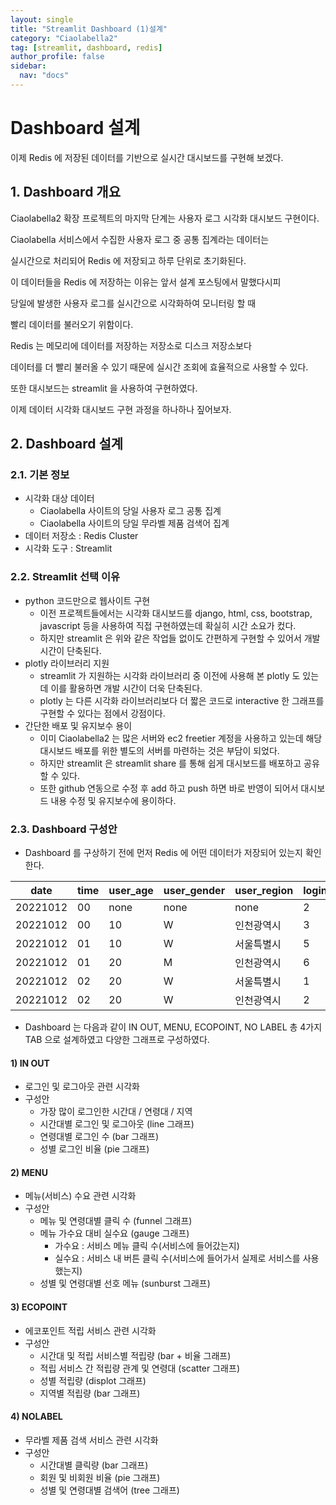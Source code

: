 ```yaml
---
layout: single
title: "Streamlit Dashboard (1)설계"
category: "Ciaolabella2"
tag: [streamlit, dashboard, redis]
author_profile: false
sidebar:
  nav: "docs"
---
```


# Dashboard 설계
이제 Redis 에 저장된 데이터를 기반으로 실시간 대시보드를 구현해 보겠다.


## 1. Dashboard 개요

Ciaolabella2 확장 프로젝트의 마지막 단계는 사용자 로그 시각화 대시보드 구현이다.

Ciaolabella 서비스에서 수집한 사용자 로그 중 공통 집계라는 데이터는 

실시간으로 처리되어 Redis 에 저장되고 하루 단위로 초기화된다.

이 데이터들을 Redis 에 저장하는 이유는 앞서 설계 포스팅에서 말했다시피 

당일에 발생한 사용자 로그를 실시간으로 시각화하여 모니터링 할 때 

빨리 데이터를 불러오기 위함이다.

Redis 는 메모리에 데이터를 저장하는 저장소로 디스크 저장소보다

데이터를 더 빨리 불러올 수 있기 때문에 실시간 조회에 효율적으로 사용할 수 있다.

또한 대시보드는 streamlit 을 사용하여 구현하였다.

이제 데이터 시각화 대시보드 구현 과정을 하나하나 짚어보자.

## 2. Dashboard 설계

### 2.1. 기본 정보

- 시각화 대상 데이터
    - Ciaolabella 사이트의 당일 사용자 로그 공통 집계
    - Ciaolabella 사이트의 당일 무라벨 제품 검색어 집계
- 데이터 저장소 : Redis Cluster
- 시각화 도구 : Streamlit

### 2.2. Streamlit 선택 이유

- python 코드만으로 웹사이트 구현
    - 이전 프로젝트들에서는 시각화 대시보드를 django, html, css, bootstrap, javascript 등을 사용하여 직접 구현하였는데 확실히 시간 소요가 컸다.
    - 하지만 streamlit 은 위와 같은 작업들 없이도 간편하게 구현할 수 있어서 개발 시간이 단축된다.
- plotly 라이브러리 지원
    - streamlit 가 지원하는 시각화 라이브러리 중 이전에 사용해 본 plotly 도 있는데 이를 활용하면 개발 시간이 더욱 단축된다.
    - plotly 는 다른 시각화 라이브러리보다 더 짧은 코드로 interactive 한 그래프를 구현할 수 있다는 점에서 강점이다.
- 간단한 배포 및 유지보수 용이
    - 이미 Ciaolabella2 는 많은 서버와 ec2 freetier 계정을 사용하고 있는데 해당 대시보드 배포를 위한 별도의 서버를 마련하는 것은 부담이 되었다.
    - 하지만 streamlit 은 streamlit share 를 통해 쉽게 대시보드를 배포하고 공유할 수 있다.
    - 또한 github 연동으로 수정 후 add 하고 push 하면 바로 반영이 되어서 대시보드 내용 수정 및 유지보수에 용이하다.

### 2.3. Dashboard 구성안

- Dashboard 를 구상하기 전에 먼저 Redis 에 어떤 데이터가 저장되어 있는지 확인한다.

| date     | time | user_age | user_gender | user_region | login | logout | menu_eco1 | menu_eco2 | menu_nolabel | menu_lesswaste | ...  |
| -------- | ---- | -------- | ----------- | ----------- | ----- | ------ | --------- | --------- | ------------ | -------------- | ---- |
| 20221012 | 00   | none     | none        | none        | 2     | 1      | 0         | 0         | 1            | 0              |      |
| 20221012 | 00   | 10       | W           | 인천광역시  | 3     | 0      | 2         | 1         | 0            | 1              |      |
| 20221012 | 01   | 10       | W           | 서울특별시  | 5     | 2      | 1         | 5         | 1            | 4              |      |
| 20221012 | 01   | 20       | M           | 인천광역시  | 6     | 1      | 5         | 2         | 2            | 2              |      |
| 20221012 | 02   | 20       | W           | 서울특별시  | 1     | 0      | 0         | 7         | 3            | 1              |      |
| 20221012 | 02   | 20       | W           | 인천광역시  | 2     | 1      | 0         | 1         | 0            | 1              |      |

- Dashboard 는 다음과 같이 IN OUT, MENU, ECOPOINT, NO LABEL 총 4가지 TAB 으로 설계하였고 다양한 그래프로 구성하였다.

#### 1) IN OUT

- 로그인 및 로그아웃 관련 시각화
- 구성안
    - 가장 많이 로그인한 시간대 / 연령대 / 지역
    - 시간대별 로그인 및 로그아웃 (line 그래프)
    - 연령대별 로그인 수 (bar 그래프)
    - 성별 로그인 비율 (pie 그래프)

#### 2) MENU

- 메뉴(서비스) 수요 관련 시각화
- 구성안
    - 메뉴 및 연령대별 클릭 수 (funnel 그래프)
    - 메뉴 가수요 대비 실수요 (gauge 그래프)
        - 가수요 : 서비스 메뉴 클릭 수(서비스에 들어갔는지)
        - 실수요 : 서비스 내 버튼 클릭 수(서비스에 들어가서 실제로 서비스를 사용했는지)
    - 성별 및 연령대별 선호 메뉴 (sunburst 그래프)

#### 3) ECOPOINT

- 에코포인트 적립 서비스 관련 시각화
- 구성안
    - 시간대 및 적립 서비스별 적립량 (bar + 비율 그래프)
    - 적립 서비스 간 적립량 관계 및 연령대 (scatter 그래프)
    - 성별 적립량 (displot 그래프)
    - 지역별 적립량 (bar 그래프)

#### 4) NOLABEL

- 무라벨 제품 검색 서비스 관련 시각화
- 구성안
    - 시간대별 클릭량 (bar 그래프)
    - 회원 및 비회원 비율 (pie 그래프)
    - 성별 및 연령대별 검색어 (tree 그래프)